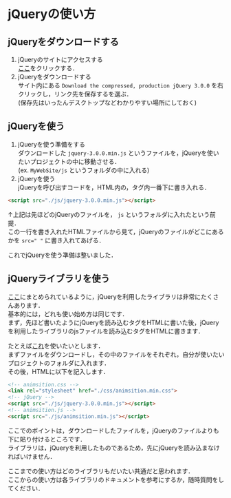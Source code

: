 # jQueryの使い方

## jQueryをダウンロードする

1. jQueryのサイトにアクセスする  
[ここ](http://jquery.com/download/)をクリックする．  
1. jQueryをダウンロードする  
サイト内にある `Download the compressed, production jQuery 3.0.0` を右クリックし，リンク先を保存するを選ぶ．  
(保存先はいったんデスクトップなどわかりやすい場所にしておく)  

## jQueryを使う

1. jQueryを使う準備をする  
ダウンロードした `jquery-3.0.0.min.js` というファイルを，jQueryを使いたいプロジェクトの中に移動させる．  
(ex. `MyWebSite/js` というフォルダの中に入れる)  
1. jQueryを使う  
jQueryを呼び出すコードを，HTML内の，<body>タグ内一番下に書き入れる．  

```html
<script src="./js/jquery-3.0.0.min.js"></script>
```

↑上記は先ほどのjQueryのファイルを， `js` というフォルダに入れたという前提．  
この一行を書き入れたHTMLファイルから見て，jQueryのファイルがどこにあるかを `src=" "` に書き入れてあげる．  

これでjQueryを使う準備は整いました．  

## jQueryライブラリを使う

[ここ](http://coliss.com/articles/build-websites/operation/javascript/best-jquery-plugins-and-scripts-2015.html)にまとめられているように，jQueryを利用したライブラリは非常にたくさんあります．  
基本的には，どれも使い始め方は同じです．  
まず，先ほど書いたようにjQueryを読み込むタグをHTMLに書いた後，jQueryを利用したライブラリのjsファイルを読み込むタグをHTMLに書きます．  

たとえば[これ](http://git.blivesta.com/animsition/)を使いたいとします．  
まずファイルをダウンロードし，その中のファイルをそれぞれ，自分が使いたいプロジェクトのフォルダに入れます．  
その後，HTMLに以下を記入します．

```html
<!-- animsition.css -->
<link rel="stylesheet" href="./css/animsition.min.css">
<!-- jQuery -->
<script src="./js/jquery-3.0.0.min.js"></script>
<!-- animsition.js -->
<script src="./js/animsition.min.js"></script>
```

ここでのポイントは，ダウンロードしたファイルを，jQueryのファイルよりも下に貼り付けるところです．  
ライブラリは，jQueryを利用したものであるため，先にjQueryを読み込まなければいけません．  

ここまでの使い方はどのライブラリもだいたい共通だと思われます．  
ここからの使い方は各ライブラリのドキュメントを参考にするか，随時質問をしてください．  
